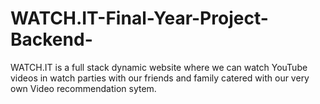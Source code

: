 # WATCH.IT-Final-Year-Project-Backend-
WATCH.IT is a full stack dynamic website where we can watch YouTube videos in watch parties with our friends and family catered with our very own Video recommendation sytem.

